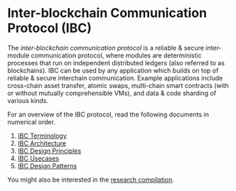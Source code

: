# Inter-blockchain Communication Protocol (IBC)

The *inter-blockchain communication protocol* is a reliable & secure inter-module communication protocol, where modules are deterministic processes that run on independent distributed ledgers (also referred to as blockchains). IBC can be used by any application which builds on top of reliable & secure interchain communication. Example applications include cross-chain asset transfer, atomic swaps, multi-chain smart contracts (with or without mutually comprehensible VMs), and data & code sharding of various kinds.

For an overview of the IBC protocol, read the following documents in numerical order.

1. [IBC Terminology](./1_IBC_TERMINOLOGY.md)
1. [IBC Architecture](./2_IBC_ARCHITECTURE.md)
1. [IBC Design Principles](./3_IBC_DESIGN_PRINCIPLES.md)
1. [IBC Usecases](./4_IBC_USECASES.md)
1. [IBC Design Patterns](./5_IBC_DESIGN_PATTERNS.md)

You might also be interested in the [research compilation](./RESEARCH.md).
